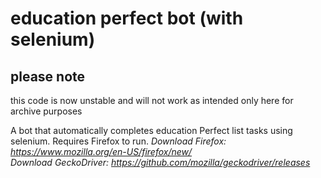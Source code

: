# education perfect bot (with selenium)

## please note
this code is now unstable and will not work as intended
only here for archive purposes


A bot that automatically completes education Perfect list tasks using selenium. Requires Firefox to run.
*Download Firefox: https://www.mozilla.org/en-US/firefox/new/*  
*Download GeckoDriver: https://github.com/mozilla/geckodriver/releases*
